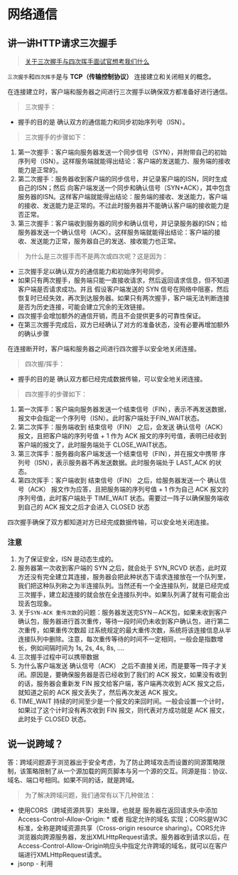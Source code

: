 # 网络通信
## 讲一讲HTTP请求三次握手
> [关于三次握手与四次挥手面试官想考我们什么](https://juejin.cn/post/6844903834708344840?searchId=2024021719035905F7961FC9ED3FF58FB9)

`三次握手`和`四次挥手`是与 **TCP（传输控制协议）** 连接建立和关闭相关的概念。

在连接建立时，客户端和服务器之间进行三次握手以确保双方都准备好进行通信。

> 三次握手：
* 握手的目的是 确认双方的通信能力和同步初始序列号（ISN）。

> 三次握手的步骤如下：
1. 第一次握手：客户端向服务器发送一个同步信号（SYN），并附带自己的初始序列号（ISN）。这样服务端就能得出结论：客户端的发送能力、服务端的接收能力是正常的。
2. 第二次握手：服务器收到客户端的同步信号，并记录客户端的ISN，同时生成自己的ISN；然后 向客户端发送一个同步和确认信号（SYN+ACK），其中包含服务器的ISN。这样客户端就能得出结论：服务端的接收、发送能力，客户端的接收、发送能力是正常的。不过此时服务器并不能确认客户端的接收能力是否正常。
3. 第三次握手：客户端收到服务器的同步和确认信号，并记录服务器的ISN；给服务器发送一个确认信号（ACK）。这样服务端就能得出结论：客户端的接收、发送能力正常，服务器自己的发送、接收能力也正常。

> 为什么是三次握手而不是两次或四次呢？这是因为：

* 三次握手足以确认双方的通信能力和初始序列号同步。
* 如果只有两次握手，服务端只能一直接收请求，然后返回请求信息，但不知道客户端是否请求成功。并且 假设客户端发送的 SYN 信号在网络中阻塞，然后恢复时已经失效，再次到达服务器。如果只有两次握手，客户端无法判断连接是否为历史连接，可能会建立冗余的无效链接。
* 四次握手会增加额外的通信开销，而且不会提供更多的可靠性保证。
* 在第三次握手完成后，双方已经确认了对方的准备状态，没有必要再增加额外的确认步骤

在连接断开时，客户端和服务器之间进行四次握手以安全地关闭连接。
> 四次握/挥手：

* 握手的目的是 确认双方都已经完成数据传输，可以安全地关闭连接。

> 四次握手的步骤如下：
1. 第一次挥手：客户端向服务器发送一个结束信号（FIN），表示不再发送数据，报文中会指定一个序列号（ISN）。此时客户端处于FIN_WAIT状态。
2. 第二次挥手：服务端收到 结束信号（FIN） 之后，会发送 确认信号（ACK） 报文，且把客户端的序列号值 + 1 作为 ACK 报文的序列号值，表明已经收到客户端的报文了，此时服务端处于 CLOSE_WAIT状态。
3. 第三次挥手：服务器向客户端发送一个结束信号（FIN），并在报文中携带 序列号（ISN），表示服务器不再发送数据。此时服务端处于 LAST_ACK 的状态。
4. 第四次挥手：客户端收到 结束信号（FIN） 之后，给服务器发送一个 确认信号（ACK） 报文作为应答，且把服务端的序列号值 + 1 作为自己 ACK 报文的序列号值，此时客户端处于 TIME_WAIT 状态。需要过一阵子以确保服务端收到自己的 ACK 报文之后才会进入 CLOSED 状态

四次握手确保了双方都知道对方已经完成数据传输，可以安全地关闭连接。

### 注意
1. 为了保证安全，ISN 是动态生成的。
2. 服务器第一次收到客户端的 SYN 之后，就会处于 SYN_RCVD 状态，此时双方还没有完全建立其连接，服务器会把此种状态下请求连接放在一个队列里，我们把这种队列称之为半连接队列。当然还有一个全连接队列，就是已经完成三次握手，建立起连接的就会放在全连接队列中。如果队列满了就有可能会出现丢包现象。
3. 关于`SYN-ACK 重传次数`的问题：服务器发送完SYN－ACK包，如果未收到客户确认包，服务器进行首次重传，等待一段时间仍未收到客户确认包，进行第二次重传，如果重传次数超 过系统规定的最大重传次数，系统将该连接信息从半连接队列中删除。注意，每次重传等待的时间不一定相同，一般会是指数增长，例如间隔时间为 1s, 2s, 4s, 8s, ....
4. 三次握手过程中可以携带数据
5. 为什么客户端发送 确认信号（ACK） 之后不直接关闭，而是要等一阵子才关闭。原因是，要确保服务器是否已经收到了我们的 ACK 报文，如果没有收到的话，服务器会重新发 FIN 报文给客户端，客户端再次收到 ACK 报文之后，就知道之前的 ACK 报文丢失了，然后再次发送 ACK 报文。
6.  TIME_WAIT 持续的时间至少是一个报文的来回时间。一般会设置一个计时，如果过了这个计时没有再次收到 FIN 报文，则代表对方成功就是 ACK 报文，此时处于 CLOSED 状态。

## 说一说跨域？
答：跨域问题源于浏览器出于安全考虑，为了防止跨域攻击而设置的同源策略限制，该策略限制了从一个源加载的网页脚本与另一个源的交互。同源是指：协议、域名、端口号相同。如果不同的话，就是跨域。
> 为了解决跨域问题，我们通常有以下几种做法：
* 使用CORS（跨域资源共享）来处理，也就是 服务器在返回请求头中添加Access-Control-Allow-Origin: * 或者 指定允许的域名 实现；CORS是W3C标准，全称是跨域资源共享（Cross-origin resource sharing）。CORS允许浏览器向跨源服务器，发出XMLHttpRequest请求。服务器收到请求以后，在Access-Control-Allow-Origin响应头中指定允许跨域的域名，就可以在客户端进行XMLHttpRequest请求。
* jsonp - 利用 <script> 标签不受同源策略限制，通过动态创建 src 属性指向服务端提供的接口，并带上回调函数名，服务端返回调用这个回调函数并携带数据的JS代码。
* 配置代理 - 在本地配置代理，将跨域请求代理到同源服务器。
* WebSocket - WebSocket协议本身支持跨域，通过握手过程中服务器发送正确的Access-Control-Allow-Origin来实现跨域通信。
* POSTMessage - 比如iframe和父页面间的跨域通信，通过window.postMessage()方法发送消息，同时监听message事件接收消息。
* Image - 利用图片请求可以跨域的特点，通过创建Image对象并向其src属性设置跨域URL进行GET方式的数据传输。不适用于POST或复杂操作。

## JWT 的优点

![](https://cdnjson.com/images/2024/04/23/image79eaf7c00786fb0a.png)

## 前端缓存的了解？
> [百度一面：细节不容忽视，直戳难点（含面试题）](https://juejin.cn/post/7340834858275602484?searchId=20240423094815A403AB7F10D3F38E8271#heading-27)

## 讲讲WebSocket协议，包括性能问题、解决方案、连接数量限制等

## 浏览器访问URL的过程？
> [😎😎（超详细）从输入url到渲染页面发生了什么，你真的知道吗](https://juejin.cn/post/7320224895228133388)

## 常见的状态码有什么含义？
> [http状态码](https://developer.mozilla.org/zh-CN/docs/Web/HTTP/Status)

> HTTP状态码是服务器在响应客户端请求时返回的一个三位数字。这些状态码被分为五类11：

* 信息响应 (100 – 199)：这类状态码表示请求已被接收，需要客户端继续执行操作
* 成功响应 (200 – 299)：这类状态码表示请求已成功被服务器接收、理解、并接受
* 重定向 (300 – 399)：这类状态码表示需要进一步操作以完成请求
* 客户端错误 (400 – 499)：这类状态码表示请求包含语法错误或无法完成请求
* 服务器错误 (500 – 599)：这类状态码表示服务器在处理请求的过程中发生了错误

> 以下是一些常见的HTTP状态码及其含义：

* 200 OK：请求成功。具体的含义取决于所使用的HTTP方法
* 201 Created：请求成功，并且服务器创建了新的资源
* 204 No Content：服务器成功处理了请求，但没有返回任何内容
* 301 Moved Permanently：被请求的资源已永久移动到新位置
* 400 Bad Request：服务器无法理解请求的格式
* 401 Unauthorized：请求需要用户验证
* 403 Forbidden：服务器理解请求，但是拒绝执行
* 404 Not Found：服务器无法找到请求的资源
* 500 Internal Server Error：服务器内部错误，无法完成请求

## 如何对网页访问速度进行优化？
> [如何让iframe加载第三方页面速度变快](https://juejin.cn/post/7341329626357235749?searchId=20240424173657D99FFB1594D9B5987213)

## 浏览器输入url，到看到页面会发生什么

## 除了http还有哪些通信协议

## websocket通信过程是怎么样的

## 前端安全方面有哪些攻击方式；该怎么处理

## node有哪些框架可以处理脚本攻击（或者是库）

